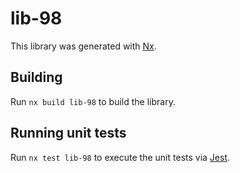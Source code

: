 # lib-98

This library was generated with [Nx](https://nx.dev).

## Building

Run `nx build lib-98` to build the library.

## Running unit tests

Run `nx test lib-98` to execute the unit tests via [Jest](https://jestjs.io).

